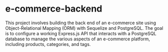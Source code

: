 # e-commerce-backend
This project involves building the back end of an e-commerce site using Object-Relational Mapping (ORM) with Sequelize and PostgreSQL. The goal is to configure a working Express.js API that interacts with a PostgreSQL database to manage the various aspects of an e-commerce platform, including products, categories, and tags. 
